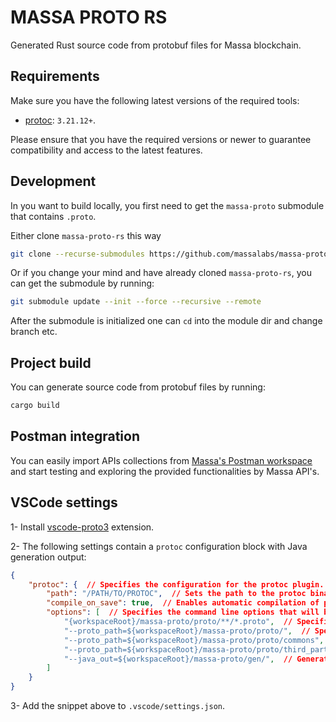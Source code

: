 # MASSA PROTO RS

Generated Rust source code from protobuf files for Massa blockchain.

Requirements
------------

Make sure you have the following latest versions of the required tools:

- [protoc](https://grpc.io/docs/protoc-installation/): `3.21.12+`.

Please ensure that you have the required versions or newer to guarantee compatibility and access to the latest features.

Development
-----------
In you want to build locally, you first need to get the `massa-proto` submodule that contains `.proto`.

Either clone `massa-proto-rs` this way
```bash
git clone --recurse-submodules https://github.com/massalabs/massa-proto-rs.git
```
Or if you change your mind and have already cloned `massa-proto-rs`, you can get the submodule by running:
```bash
git submodule update --init --force --recursive --remote
```
After the submodule is initialized one can `cd` into the module dir and change branch etc.

Project build
-------------

You can generate source code from protobuf files by running:
```bash
cargo build
```

Postman integration
-------------------
You can easily import APIs collections from [Massa's Postman workspace](https://www.postman.com/massalabs) and start testing and exploring the provided functionalities by Massa API's.

VSCode settings
------------------

1- Install [vscode-proto3](https://marketplace.visualstudio.com/items?itemName=zxh404.vscode-proto3) extension.

2- The following settings contain a `protoc` configuration block with Java generation output:

```json
{
    "protoc": {  // Specifies the configuration for the protoc plugin.
        "path": "/PATH/TO/PROTOC",  // Sets the path to the protoc binary that will be used to compile the protobuf files.
        "compile_on_save": true,  // Enables automatic compilation of protobuf files when they are saved.
        "options": [  // Specifies the command line options that will be passed to protoc.
            "{workspaceRoot}/massa-proto/proto/**/*.proto",  // Specifies the path to the protobuf files that should be compiled.
            "--proto_path=${workspaceRoot}/massa-proto/proto/",  // Specifies the directory to search for imported protobuf files.
            "--proto_path=${workspaceRoot}/massa-proto/proto/commons",  // Specifies the directory to search for imported common protobuf files.
            "--proto_path=${workspaceRoot}/massa-proto/proto/third_party",  // Specifies the directory to search for imported third_party protobuf files.
            "--java_out=${workspaceRoot}/massa-proto/gen/",  // Generates Java code from the protobuf files.
        ]
    }
}
```

3- Add the snippet above to `.vscode/settings.json`.
